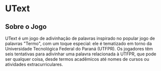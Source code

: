 # UText

## Sobre o Jogo
UText é um jogo de adivinhação de palavras inspirado no popular jogo de palavras "Termo", com um toque especial: ele é tematizado em torno da Universidade Tecnológica Federal do Paraná (UTFPR). Os jogadores têm seis tentativas para adivinhar uma palavra relacionada à UTFPR, que pode ser qualquer coisa, desde termos acadêmicos até nomes de cursos ou atividades extracurriculares.
